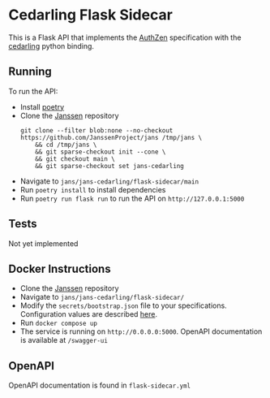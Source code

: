 # Cedarling Flask Sidecar

This is a Flask API that implements the [AuthZen](https://openid.github.io/authzen/) specification with the [cedarling](../) python binding. 

## Running

To run the API:

- Install [poetry](https://python-poetry.org/docs/#installation)
- Clone the [Janssen](https://github.com/JanssenProject/jans) repository
    ```
    git clone --filter blob:none --no-checkout https://github.com/JanssenProject/jans /tmp/jans \
        && cd /tmp/jans \
        && git sparse-checkout init --cone \
        && git checkout main \
        && git sparse-checkout set jans-cedarling
    ```
- Navigate to `jans/jans-cedarling/flask-sidecar/main`
- Run `poetry install` to install dependencies
- Run `poetry run flask run` to run the API on `http://127.0.0.1:5000` 

## Tests

Not yet implemented

## Docker Instructions

- Clone the [Janssen](https://github.com/JanssenProject/jans) repository
- Navigate to `jans/jans-cedarling/flask-sidecar/`
- Modify the `secrets/bootstrap.json` file to your specifications. Configuration values are described [here](https://github.com/JanssenProject/jans/blob/main/jans-cedarling/bindings/cedarling_python/cedarling_python.pyi).
- Run `docker compose up`
- The service is running on `http://0.0.0.0:5000`. OpenAPI documentation is available at `/swagger-ui`

## OpenAPI

OpenAPI documentation is found in `flask-sidecar.yml`
